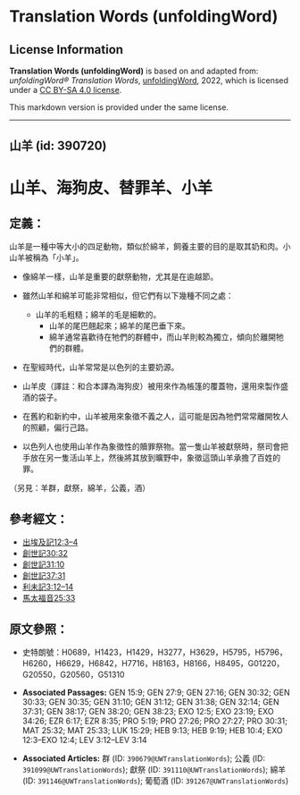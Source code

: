 # Translation Words (unfoldingWord)

## License Information

**Translation Words (unfoldingWord)** is based on and adapted from: _unfoldingWord® Translation Words_, [unfoldingWord](https://unfoldingword.org/utw), 2022, which is licensed under a [CC BY-SA 4.0 license](https://creativecommons.org/licenses/by-sa/4.0/legalcode.en).

This markdown version is provided under the same license.



--------------------------------

## 山羊 (id: 390720)

山羊、海狗皮、替罪羊、小羊
=============

定義：
---

山羊是一種中等大小的四足動物，類似於綿羊，飼養主要的目的是取其奶和肉。小山羊被稱為「小羊」。

* 像綿羊一樣，山羊是重要的獻祭動物，尤其是在逾越節。
* 雖然山羊和綿羊可能非常相似，但它們有以下幾種不同之處：

    + 山羊的毛粗糙；綿羊的毛是細軟的。
        + 山羊的尾巴翹起來；綿羊的尾巴垂下來。
        + 綿羊通常喜歡待在牠們的群體中，而山羊則較為獨立，傾向於離開牠們的群體。
* 在聖經時代，山羊常常是以色列的主要奶源。
* 山羊皮（譯註：和合本譯為海狗皮）被用來作為帳篷的覆蓋物，還用來製作盛酒的袋子。
* 在舊約和新約中，山羊被用來象徵不義之人，這可能是因為牠們常常離開牧人的照顧，偏行己路。
* 以色列人也使用山羊作為象徵性的贖罪祭物。當一隻山羊被獻祭時，祭司會把手放在另一隻活山羊上，然後將其放到曠野中，象徵這頭山羊承擔了百姓的罪。

（另見：羊群，獻祭，綿羊，公義，酒）

參考經文：
-----

* [出埃及記12:3–4](https://ref.ly/Exod12:3-Exod12:4)
* [創世記30:32](https://ref.ly/Gen30:32)
* [創世記31:10](https://ref.ly/Gen31:10)
* [創世記37:31](https://ref.ly/Gen37:31)
* [利未記3:12–14](https://ref.ly/Lev3:12-Lev3:14)
* [馬太福音25:33](https://ref.ly/Matt25:33)

原文參照：
-----

* 史特朗號：H0689，H1423，H1429，H3277，H3629，H5795，H5796，H6260，H6629，H6842，H7716，H8163，H8166，H8495，G01220，G20550，G20560，G51310

* **Associated Passages:** GEN 15:9; GEN 27:9; GEN 27:16; GEN 30:32; GEN 30:33; GEN 30:35; GEN 31:10; GEN 31:12; GEN 31:38; GEN 32:14; GEN 37:31; GEN 38:17; GEN 38:20; GEN 38:23; EXO 12:5; EXO 23:19; EXO 34:26; EZR 6:17; EZR 8:35; PRO 5:19; PRO 27:26; PRO 27:27; PRO 30:31; MAT 25:32; MAT 25:33; LUK 15:29; HEB 9:13; HEB 9:19; HEB 10:4; EXO 12:3–EXO 12:4; LEV 3:12–LEV 3:14
* **Associated Articles:** 群 (ID: `390679@UWTranslationWords`); 公義 (ID: `391099@UWTranslationWords`); 獻祭 (ID: `391110@UWTranslationWords`); 綿羊 (ID: `391146@UWTranslationWords`); 葡萄酒 (ID: `391267@UWTranslationWords`)


